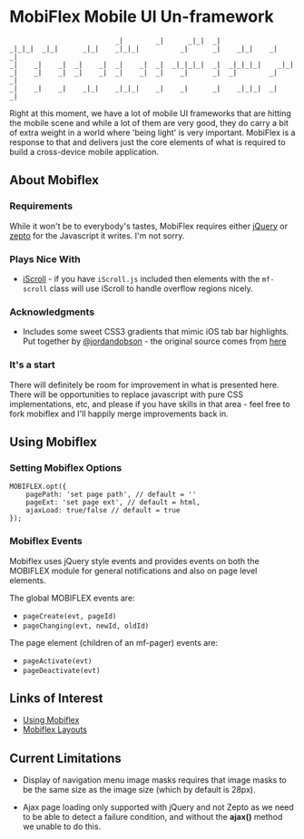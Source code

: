 # MobiFlex Mobile UI Un-framework

	                          _|        _|      _|_|  _|                    
	_|_|_|  _|_|      _|_|    _|_|_|          _|      _|    _|_|    _|    _|
	_|    _|    _|  _|    _|  _|    _|  _|  _|_|_|_|  _|  _|_|_|_|    _|_|    
	_|    _|    _|  _|    _|  _|    _|  _|    _|      _|  _|        _|    _|  
	_|    _|    _|    _|_|    _|_|_|    _|    _|      _|    _|_|_|  _|    _|

Right at this moment, we have a lot of mobile UI frameworks that are hitting the mobile scene and while a lot of them are very good, they do carry a bit of extra weight in a world where 'being light' is very important.  MobiFlex is a response to that and delivers just the core elements of what is required to build a cross-device mobile application.

## About Mobiflex

### Requirements

While it won't be to everybody's tastes, MobiFlex requires either [jQuery](http://jquery.com) or [zepto](https://github.com/madrobby/zepto) for the Javascript it writes.  I'm not sorry.

### Plays Nice With

- [iScroll](http://cubiq.org/iscroll) - if you have `iScroll.js` included then elements with the `mf-scroll` class will use iScroll to handle overflow regions nicely.

### Acknowledgments

- Includes some sweet CSS3 gradients that mimic iOS tab bar highlights. Put together by [@jordandobson](http://jordandobson.com/) - the original source comes from [here](http://jordandobson.com/webkit_tab_bar_gradients/)

### It's a start

There will definitely be room for improvement in what is presented here.  There will be opportunities to replace javascript with pure CSS implementations, etc, and please if you have skills in that area - feel free to fork mobiflex and I'll happily merge improvements back in. 

## Using Mobiflex

### Setting Mobiflex Options

	MOBIFLEX.opt({
		pagePath: 'set page path', // default = ''
		pageExt: 'set page ext', // default = html,
		ajaxLoad: true/false // default = true
	});
	
### Mobiflex Events

Mobiflex uses jQuery style events and provides events on both the MOBIFLEX module for general notifications and also on page level elements.

The global MOBIFLEX events are:

- `pageCreate(evt, pageId)`
- `pageChanging(evt, newId, oldId)`

The page element (children of an mf-pager) events are:

- `pageActivate(evt)`
- `pageDeactivate(evt)`

## Links of Interest

- [Using Mobiflex](http://sidelab.github.com/mobiflex/using.html)
- [Mobiflex Layouts](http://sidelab.github.com/mobiflex/layouts.html)

## Current Limitations

- Display of navigation menu image masks requires that image masks to be 
  the same size as the image size (which by default is 28px).

- Ajax page loading only supported with jQuery and not Zepto as we need to be 
  able to detect a failure condition, and without the **ajax()** method we
  unable to do this.